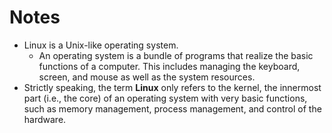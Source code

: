 # Notes

- Linux is a Unix-like operating system.
	- An operating system is a bundle of programs that realize the basic functions of a computer. This includes managing the keyboard, screen, and mouse as well as the system resources.
- Strictly speaking, the term **Linux** only refers to the kernel, the innermost part (i.e., the core) of an operating system with very basic functions, such as memory management, process management, and control of the hardware.